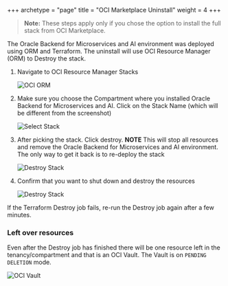 +++
archetype = "page"
title = "OCI Marketplace Uninstall"
weight = 4
+++

> **Note:** These steps apply only if you chose the option to install the full stack from OCI Marketplace.

The Oracle Backend for Microservices and AI environment was deployed using ORM and Terraform.  The uninstall will use OCI Resource Manager (ORM) to Destroy the stack.

1. Navigate to OCI Resource Manager Stacks

   ![OCI ORM](../images/orm-stacks.png " ")

2. Make sure you choose the Compartment where you installed Oracle Backend for Microservices and AI. Click on the Stack Name (which will be different from the screenshot)

   ![Select Stack](../images/pick-stack.png " ")

3. After picking the stack. Click destroy. **NOTE** This will stop all resources and remove the Oracle Backend for Microservices and AI environment. The only way to get it back is to re-deploy the stack

   ![Destroy Stack](../images/destroy-stack.png " ")

4. Confirm that you want to shut down and destroy the resources

   ![Destroy Stack](../images/confirm-destroy.png " ")

If the Terraform Destroy job fails, re-run the Destroy job again after a few minutes.

### Left over resources

Even after the Destroy job has finished there will be one resource left in the tenancy/compartment and that is an OCI Vault. The Vault is on `PENDING DELETION` mode.

   ![OCI Vault](../images/vault.png " ")
